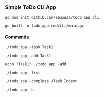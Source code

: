 ### Simple ToDo CLI App

```
go mod init github.com/ebsouza/todo_app_cli
```

```
go build -o todo_app cmd/cli/main.go
```

#### Commands

```
./todo_app -task Task1
```

```
./todo_app -add Task1
```

```
echo "Task1" ./todo_app -add
```

```
./todo_app -list
```

```
./todo_app -complete <Task Index>
```

```
./todo_app -h
```
